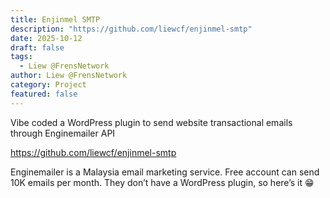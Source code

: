 ```yaml
---
title: Enjinmel SMTP
description: "https://github.com/liewcf/enjinmel-smtp"
date: 2025-10-12
draft: false
tags:
  - Liew @FrensNetwork
author: Liew @FrensNetwork
category: Project
featured: false
---
```


Vibe coded a WordPress plugin to send website transactional emails through Enginemailer API 

https://github.com/liewcf/enjinmel-smtp

Enginemailer is a Malaysia email marketing service. Free account can send 10K emails per month. They don’t have a WordPress plugin, so here’s it 😁
